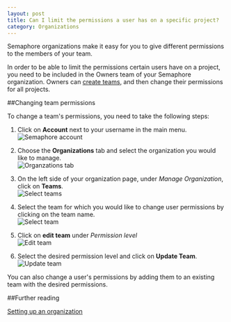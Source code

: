 ```yaml
---
layout: post
title: Can I limit the permissions a user has on a specific project?
category: Organizations
---
```


Semaphore organizations make it easy for you to give different permissions to
the members of your team.

In order to be able to limit the permissions certain users have on a project,
you need to be included in the Owners team of your Semaphore organization.
Owners can [create teams](/docs/organizations/creating-a-team.html), and then
change their permissions for all projects.

##Changing team permissions

To change a team's permissions, you need to take the following steps:

1. Click on **Account** next to your username in the main menu.
<br><img src="/docs/assets/img/setting-up-an-organization/account.png" alt="Semaphore account" class="img-responsive img-bordered">

2. Choose the **Organizations** tab and select the organization you would like
to manage.
<br><img src="/docs/assets/img/can-i-limit-the-permissions-a-user-has-on-a-specific-project/select-organization.png" alt="Organzations tab" class="img-responsive img-bordered">

3. On the left side of your organization page, under _Manage Organization_,
click on **Teams**.
<br><img src="/docs/assets/img/can-i-limit-the-permissions-a-user-has-on-a-specific-project/teams.png" alt="Select teams" class="img-responsive img-bordered">

4. Select the team for which you would like to change user permissions by
clicking on the team name.
<br><img src="/docs/assets/img/can-i-limit-the-permissions-a-user-has-on-a-specific-project/team-name.png" alt="Select team" class="img-responsive img-bordered">

5. Click on **edit team** under _Permission level_
<br><img src="/docs/assets/img/can-i-limit-the-permissions-a-user-has-on-a-specific-project/edit-team.png" alt="Edit team" class="img-responsive img-bordered">

6. Select the desired permission level and click on **Update Team**.
<br><img src="/docs/assets/img/can-i-limit-the-permissions-a-user-has-on-a-specific-project/update-team-permissions.png" alt="Update team" class="img-responsive img-bordered">

You can also change a user's permissions by adding them to an existing team with
the desired permissions.

##Further reading

[Setting up an organization](/docs/organizations/setting-up-an-organization.html)
